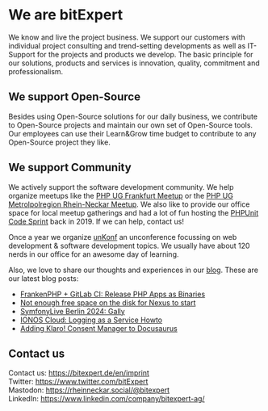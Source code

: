 # We are bitExpert

We know and live the project business. We support our customers with individual project consulting and trend-setting developments as well as IT-Support for the projects and products we develop. The basic principle for our solutions, products and services is innovation, quality, commitment and professionalism.

## We support Open-Source

Besides using Open-Source solutions for our daily business, we contribute to Open-Source projects and maintain our own set of Open-Source tools. Our employees can use their Learn&Grow time budget to contribute to any Open-Source project they like.

## We support Community

We actively support the software development community. We help organize meetups like the [PHP UG Frankfurt Meetup](https://www.phpugffm.de) or the [PHP UG Metrolpolregion Rhein-Neckar Meetup](http://www.phpugmrn.de). We also like to provide our office space for local meetup gatherings and had a lot of fun hosting the [PHPUnit Code Sprint](https://phpunit.de/code-sprints/september-2019.html) back in 2019. If we can help, contact us!

Once a year we organize [unKonf](https://www.unKonf.de) an unconference focussing on web development & software development topics. We usually have about 120 nerds in our office for an awesome day of learning.

Also, we love to share our thoughts and experiences in our [blog](https://blog.bitExpert.de). These are our latest blog posts:
<!--- blog_start --->
 - [FrankenPHP + GitLab CI: Release PHP Apps as Binaries](https://blog.bitexpert.de/blog/frankenphp-gitlab-ci)
 - [Not enough free space on the disk for Nexus to start](https://blog.bitexpert.de/blog/nexus_orientdb_diskfreespacelimit)
 - [SymfonyLive Berlin 2024: Gally](https://blog.bitexpert.de/blog/symfony_live_berlin_2024)
 - [IONOS Cloud: Logging as a Service Howto](https://blog.bitexpert.de/blog/ionos_cloud_laas)
 - [Adding Klaro! Consent Manager to Docusaurus](https://blog.bitexpert.de/blog/docusaurus_klaro_consent_manager)
<!--- blog_end --->

## Contact us

Contact us: https://bitexpert.de/en/imprint   
Twitter: https://www.twitter.com/bitExpert    
Mastodon: https://rheinneckar.social/@bitexpert    
LinkedIn: https://www.linkedin.com/company/bitexpert-ag/    
